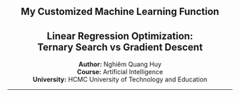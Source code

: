 <p align="center">
  <h2 align="center">My Customized Machine Learning Function</h2>
  <h2 align="center">Linear Regression Optimization:<br> Ternary Search vs Gradient Descent</h2>
</p>

<p align="center">
  <strong>Author:</strong> Nghiêm Quang Huy<br>
  <strong>Course:</strong> Artificial Intelligence<br>
  <strong>University:</strong> HCMC University of Technology and Education<br>
</p>

---

